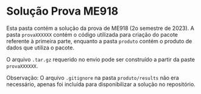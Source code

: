 # Solução Prova ME918

Esta pasta contém a solução da prova de ME918 (2o semestre de 2023).
A pasta `provaXXXXXX` contém o código utilizada para criação do pacote
referente à primeira parte, enquanto a pasta `produto` contém o produto
de dados que utiliza o pacote.

O arquivo `.tar.gz` requerido no envio pode ser construído a partir da
paste `provaXXXXXX`.

Observação: O arquivo `.gitignore` na pasta `produto/results` não era
necessário, apenas foi incluída para disponibilizar a solução no repositório.